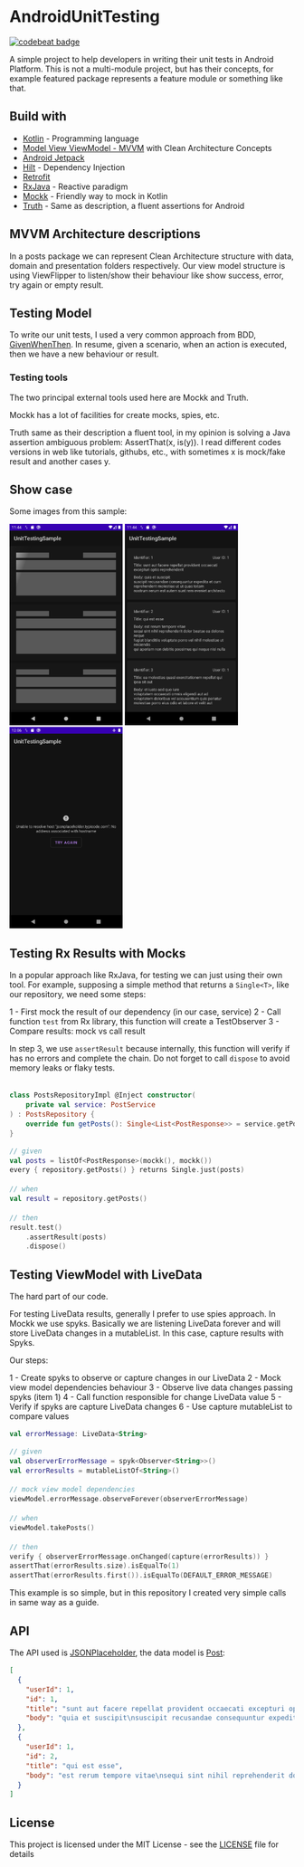 # AndroidUnitTesting
[![codebeat badge](https://codebeat.co/badges/45113114-4e8b-473d-a6bb-f2473d62b49f)](https://codebeat.co/projects/github-com-brunogabriel-androidunittesting-main)

A simple project to help developers in writing their unit tests in Android Platform. This is not a multi-module project, but has their concepts, for example featured package represents a feature module or something like that.

## Build with

* [Kotlin](https://kotlinlang.org/) - Programming language
* [Model View ViewModel - MVVM](https://en.wikipedia.org/wiki/Model%E2%80%93view%E2%80%93viewmodel) with Clean Architecture Concepts
* [Android Jetpack](https://developer.android.com/jetpack/?gclid=CjwKCAiA0svwBRBhEiwAHqKjFmred6a9m5PIr1ndfJOBeHecGRWmLeuAaMNuYGxpsFrCH5-dkI2cghoCGUwQAvD_Bw)
* [Hilt](https://developer.android.com/training/dependency-injection/hilt-android) - Dependency Injection
* [Retrofit](https://square.github.io/retrofit/)
* [RxJava](https://github.com/ReactiveX/RxJava) - Reactive paradigm
* [Mockk](https://mockk.io/) - Friendly way to mock in Kotlin
* [Truth](https://truth.dev/) - Same as description, a fluent assertions for Android

## MVVM Architecture descriptions

In a posts package we can represent Clean Architecture structure with data, domain and presentation folders respectively. Our view model structure is using ViewFlipper to listen/show their behaviour like show success, error, try again or empty result.

## Testing Model

To write our unit tests, I used a very common approach from BDD, [GivenWhenThen](https://martinfowler.com/bliki/GivenWhenThen.html). In resume, given a scenario, when an action is executed, then we have a new behaviour or result.

### Testing tools

The two principal external tools used here are Mockk and Truth.

Mockk has a lot of facilities for create mocks, spies, etc.

Truth same as their description a fluent tool, in my opinion is solving a Java assertion ambiguous problem: AssertThat(x, is(y)). I read different codes versions in web like tutorials, githubs, etc., with sometimes x is mock/fake result and another cases y.

## Show case

Some images from this sample:

<p>
    <img src="showcase/loading.png" width=200>
    <img src="showcase/success.png" width=200>
    <img src="showcase/error.png" width=200>
</p>

## Testing Rx Results with Mocks

In a popular approach like RxJava, for testing we can just using their own tool. For example, supposing a simple method that returns a `Single<T>`, like our repository, we need some steps:

1 - First mock the result of our dependency (in our case, service)
2 - Call function `test` from Rx library, this function will create a TestObserver
3 - Compare results: mock vs call result

In step 3, we use `assertResult` because internally, this function will verify if has no errors and complete the chain. Do not forget to call `dispose` to avoid memory leaks or flaky tests.

```kotlin

class PostsRepositoryImpl @Inject constructor(
    private val service: PostService
) : PostsRepository {
    override fun getPosts(): Single<List<PostResponse>> = service.getPosts()
}

```

```kotlin
// given
val posts = listOf<PostResponse>(mockk(), mockk())
every { repository.getPosts() } returns Single.just(posts)

// when
val result = repository.getPosts()

// then
result.test()
    .assertResult(posts)
    .dispose()
```

## Testing ViewModel with LiveData

The hard part of our code.

For testing LiveData results, generally I prefer to use spies approach. In Mockk we use spyks. Basically we are listening LiveData forever and will store LiveData changes in a mutableList. In this case, capture results with Spyks.

Our steps:

1 - Create spyks to observe or capture changes in our LiveData
2 - Mock view model dependencies behaviour
3 - Observe live data changes passing spyks (item 1)
4 - Call function responsible for change LiveData value
5 - Verify if spyks are capture LiveData changes
6 - Use capture mutableList to compare values

```kotlin
val errorMessage: LiveData<String>
```

```kotlin
// given
val observerErrorMessage = spyk<Observer<String>>()
val errorResults = mutableListOf<String>()

// mock view model dependencies
viewModel.errorMessage.observeForever(observerErrorMessage)

// when
viewModel.takePosts()

// then
verify { observerErrorMessage.onChanged(capture(errorResults)) }
assertThat(errorResults.size).isEqualTo(1)
assertThat(errorResults.first()).isEqualTo(DEFAULT_ERROR_MESSAGE)
```

This example is so simple, but in this repository I created very simple calls in same way as a guide.


## API

The API used is [JSONPlaceholder](https://jsonplaceholder.typicode.com/), the data model is [Post](https://jsonplaceholder.typicode.com/posts):
```json
[
  {
    "userId": 1,
    "id": 1,
    "title": "sunt aut facere repellat provident occaecati excepturi optio reprehenderit",
    "body": "quia et suscipit\nsuscipit recusandae consequuntur expedita et cum\nreprehenderit molestiae ut ut quas totam\nnostrum rerum est autem sunt rem eveniet architecto"
  },
  {
    "userId": 1,
    "id": 2,
    "title": "qui est esse",
    "body": "est rerum tempore vitae\nsequi sint nihil reprehenderit dolor beatae ea dolores neque\nfugiat blanditiis voluptate porro vel nihil molestiae ut reiciendis\nqui aperiam non debitis possimus qui neque nisi nulla"
  }
]
```

## License

This project is licensed under the MIT License - see the [LICENSE](LICENSE) file for details